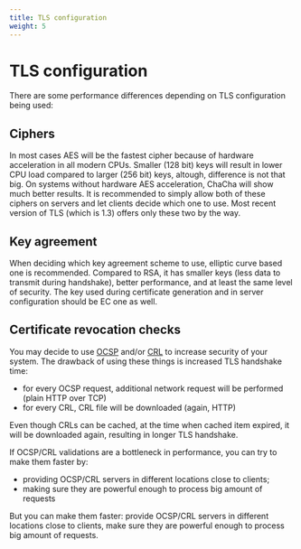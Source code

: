 ```yaml
---
title: TLS configuration
weight: 5
---
```


# TLS configuration

There are some performance differences depending on TLS configuration being used:

## Ciphers

In most cases AES will be the fastest cipher because of hardware acceleration in all modern CPUs.
Smaller (128 bit) keys will result in lower CPU load compared to larger (256 bit) keys, altough, difference is not that big.
On systems without hardware AES acceleration, ChaCha will show much better results.
It is recommended to simply allow both of these ciphers on servers and let clients decide which one to use.
Most recent version of TLS (which is 1.3) offers only these two by the way.

## Key agreement

When deciding which key agreement scheme to use, elliptic curve based one is recommended.
Compared to RSA, it has smaller keys (less data to transmit during handshake), better performance, and at least the same level of security.
The key used during certificate generation and in server configuration should be EC one as well.

## Certificate revocation checks

You may decide to use [OCSP](https://en.wikipedia.org/wiki/Online_Certificate_Status_Protocol)
and/or [CRL](https://en.wikipedia.org/wiki/Certificate_revocation_list) to increase security of your system.
The drawback of using these things is increased TLS handshake time:

* for every OCSP request, additional network request will be performed (plain HTTP over TCP)
* for every CRL, CRL file will be downloaded (again, HTTP)

Even though CRLs can be cached, at the time when cached item expired, it will be downloaded again, resulting in longer TLS handshake.

If OCSP/CRL validations are a bottleneck in performance, you can try to make them faster by:
- providing OCSP/CRL servers in different locations close to clients;
- making sure they are powerful enough to process big amount of requests

But you can make them faster: provide OCSP/CRL servers in different locations close to clients,
make sure they are powerful enough to process big amount of requests.
